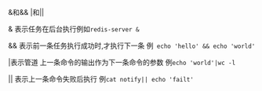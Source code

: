 &和&&  |和||

& 表示任务在后台执行例如```redis-server &```

&& 表示前一条任务执行成功时,才执行下一条 例``` echo 'hello' && echo 'world'```

|表示管道 上一条命令的输出作为下一条命令的参数 例```echo 'world'|wc -l ```

|| 表示上一条命令失败后执行 例```cat notify|| echo 'failt'```
